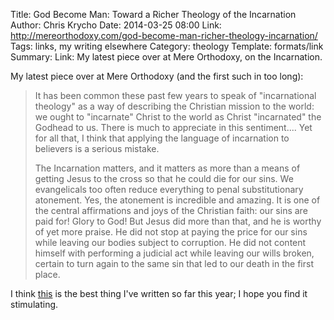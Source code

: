 Title: God Become Man: Toward a Richer Theology of the Incarnation
Author: Chris Krycho
Date: 2014-03-25 08:00
Link: http://mereorthodoxy.com/god-become-man-richer-theology-incarnation/
Tags: links, my writing elsewhere
Category: theology
Template: formats/link
Summary: Link: My latest piece over at Mere Orthodoxy, on the Incarnation.

My latest piece over at Mere Orthodoxy (and the first such in too long):

> It has been common these past few years to speak of "incarnational theology"
> as a way of describing the Christian mission to the world: we ought to
> "incarnate" Christ to the world as Christ "incarnated" the Godhead to us.
> There is much to appreciate in this sentiment.... Yet for all that, I think
> that applying the language of incarnation to believers is a serious mistake.
>
> The Incarnation matters, and it matters as more than a means of getting Jesus
> to the cross so that he could die for our sins. We evangelicals too often
> reduce everything to penal substitutionary atonement. Yes, the atonement is
> incredible and amazing. It is one of the central affirmations and joys of the
> Christian faith: our sins are paid for! Glory to God! But Jesus did more than
> that, and he is worthy of yet more praise. He did not stop at paying the price
> for our sins while leaving our bodies subject to corruption. He did not
> content himself with performing a judicial act while leaving our wills broken,
> certain to turn again to the same sin that led to our death in the first
> place.

I think [this][link] is the best thing I've written so far this year; I hope you
find it stimulating.

[link]: http://mereorthodoxy.com/god-become-man-richer-theology-incarnation/